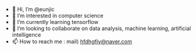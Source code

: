 - 👋 Hi, I’m @eunjic
- 👀 I’m interested in computer science
- 🌱 I’m currently learning tensorflow
- 💞️ I’m looking to collaborate on data analysis, machine learning, artificial intelligence
- 📫 How to reach me : mail) hfdhgfiy@naver.com

<!---
eunjic/eunjic is a ✨ special ✨ repository because its `README.md` (this file) appears on your GitHub profile.
You can click the Preview link to take a look at your changes.
--->
